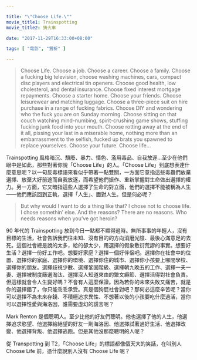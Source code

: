 ```yaml
---

title: "\"Choose Life.\""
movie_title1: Trainspotting
movie_title2: 猜火車

date: "2017-11-29T16:33:00+08:00"

tags: [ "電影", "賞析" ]

---
```


> Choose Life. Choose a job. Choose a career. Choose a family. Choose a fucking big television, choose washing machines, cars, compact disc players and electrical tin openers. Choose good health, low cholesterol, and dental insurance. Choose fixed interest mortgage repayments. Choose a starter home. Choose your friends. Choose leisurewear and matching luggage. Choose a three-piece suit on hire purchase in a range of fucking fabrics. Choose DIY and wondering who the fuck you are on Sunday morning. Choose sitting on that couch watching mind-numbing, spirit-crushing game shows, stuffing fucking junk food into your mouth. Choose rotting away at the end of it all, pissing your last in a miserable home, nothing more than an embarrassment to the selfish, fucked up brats you spawned to replace yourselves. Choose your future. Choose life…

Trainspotting 風格暗沉、頹廢、暴力、情色、濫用毒品、自我放逐...至少在他們眼中是如此，那些對著你說「Choose Life」的人。「Choose Life」到底想表達什麼意思呢？以一句反毒標語來看似乎帶著一點雙關，一方面它意指這些毒蟲們放棄選擇、放棄大好前途而自我放逐，而希望他們振作、重新掌握對生命做出選擇的權力。另一方面，它又暗指這些人選擇了生命的對立面，他們的選擇不能被稱為人生——他們應該回到正軌，選擇「人生」、面對人生。但是何必呢？

> But why would I want to do a thing like that? I chose not to choose life. I chose somethin’ else. And the reasons? There are no reasons. Who needs reasons when you’ve got heroin?

90 年代的 Trainspotting 放到今日一點都不顯得過時。無所事事的年輕人，沒有目標的生活，社會告訴我們往未知、沒有目的的方向消磨光陰、最後心滿意足的去死。這個社會總是說的太多，給的卻太少，用選擇的假象敷衍荒謬的事實。想要好生活？選擇一份好工作吧。想要好家庭？選擇一個好伴侶吧。選擇你在社會中的位置、選擇你的家庭、選擇你的環境、選擇你住的城市、選擇你小孩要上哪間學校、選擇你的朋友。選擇歧視少數、選擇鞏固階級、選擇朝九晚五的工作、選擇一夫一妻、選擇被制度篩選淘汰、選擇沒人知道來由的繁文縟節、選擇活得對社會負責。但這樣就會令人生變好嗎？不會有人這麼保證。因為若你的未來失敗又痛苦，就是你的選擇錯了，你只能乖乖承受。真是個狗屁社會對吧？那何必這麼辛苦呢？當你可以選擇不為未來存錢、不積極追求異性、不想著以後的小孩要吃什麼過活，當你可以選擇性愛與海洛因，誰需要虛幻的謊言呢？

Mark Renton 是個聰明人。至少比他的好友們聰明。他也選擇了他的人生，他選擇追求慾望、他選擇給絕望的好友一劑海洛因、他選擇試著過好生活、他選擇改變、他選擇背叛、他選擇逃跑。但是其他沒那麼聰明的人呢？

從 Transpotting 到 T2，「Choose Life」的標語都像個天大的笑話，在叫別人 Choose Life 前，憑什麼說別人沒有 Choose Life 呢？
